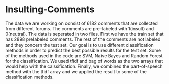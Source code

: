 # Insulting-Comments

The data we are working on consist of 6182 comments that are collected from different forums. The comments are pre-labeled with 1(insult) and 0(neutral). The data is seperated in two files. First we have the train set that has 2898 prelabeled comments. The rest of the comments are not labeled and they concern the test set.
Our goal is to use different classification methods in order to predict the best possible results for the test set.
Some of the methods used in the code are SVM, Naive Bayes and Random Forest for the classification. We used tfidf and bag of words as the two arrays that would help with the calssification. Finally, we combined the part-of-speech method with the tfidf array and we applied the result to some of the classification methods. 
